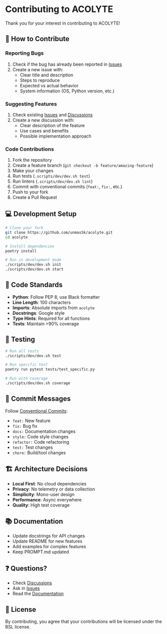 # Contributing to ACOLYTE

Thank you for your interest in contributing to ACOLYTE!

## 🤝 How to Contribute

### Reporting Bugs

1. Check if the bug has already been reported in [Issues](https://github.com/unmasSk/acolyte/issues)
2. Create a new issue with:
   - Clear title and description
   - Steps to reproduce
   - Expected vs actual behavior
   - System information (OS, Python version, etc.)

### Suggesting Features

1. Check existing [Issues](https://github.com/unmasSk/acolyte/issues) and [Discussions](https://github.com/unmasSk/acolyte/discussions)
2. Create a new discussion with:
   - Clear description of the feature
   - Use cases and benefits
   - Possible implementation approach

### Code Contributions

1. Fork the repository
2. Create a feature branch (`git checkout -b feature/amazing-feature`)
3. Make your changes
4. Run tests (`.scripts/dev/dev.sh test`)
5. Run linters (`.scripts/dev/dev.sh lint`)
6. Commit with conventional commits (`feat:`, `fix:`, etc.)
7. Push to your fork
8. Create a Pull Request

## 💻 Development Setup

```bash
# Clone your fork
git clone https://github.com/unmasSk/acolyte.git
cd acolyte

# Install dependencies
poetry install

# Run in development mode
./scripts/dev/dev.sh init
./scripts/dev/dev.sh start
```

## 📏 Code Standards

- **Python**: Follow PEP 8, use Black formatter
- **Line Length**: 100 characters
- **Imports**: Absolute imports from `acolyte`
- **Docstrings**: Google style
- **Type Hints**: Required for all functions
- **Tests**: Maintain >90% coverage

## 🧪 Testing

```bash
# Run all tests
./scripts/dev/dev.sh test

# Run specific test
poetry run pytest tests/test_specific.py

# Run with coverage
./scripts/dev/dev.sh coverage
```

## 📝 Commit Messages

Follow [Conventional Commits](https://www.conventionalcommits.org/):

- `feat:` New feature
- `fix:` Bug fix
- `docs:` Documentation changes
- `style:` Code style changes
- `refactor:` Code refactoring
- `test:` Test changes
- `chore:` Build/tool changes

## 🏗️ Architecture Decisions

- **Local First**: No cloud dependencies
- **Privacy**: No telemetry or data collection
- **Simplicity**: Mono-user design
- **Performance**: Async everywhere
- **Quality**: High test coverage

## 📚 Documentation

- Update docstrings for API changes
- Update README for new features
- Add examples for complex features
- Keep PROMPT.md updated

## ❓ Questions?

- Check [Discussions](https://github.com/unmasSk/acolyte/discussions)
- Ask in [Issues](https://github.com/unmasSk/acolyte/issues)
- Read the [Documentation](docs/)

## 📜 License

By contributing, you agree that your contributions will be licensed under the BSL license.

